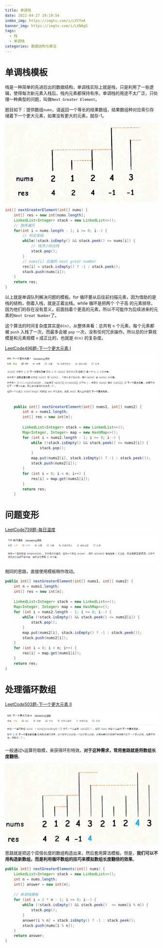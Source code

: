 ```yaml
---
title: 单调栈
date: 2022-04-27 19:19:54
index_img: https://imgtu.com/i/LXYfeA
banner_img: https://imgtu.com/i/LXNAgS
tags:
  - 栈
  - 单调栈
categories: 数据结构与算法
---
```


# 单调栈模板

栈是一种简单的先进后出的数据结构，单调栈实际上就是栈，只是利用了一些逻辑，使得每次新元素入栈后，栈内元素都保持有序。单调栈的用途不太广泛，只处理一种典型的问题，叫做`Next Greater Element`。

题目如下：提供数组`nums`，请返回一个等长的结果数组，结果数组种对应索引存储着下一个更大元素，如果没有更大的元素，就存-1。

![](MonotoneStack/image-20220427193058418.png)

```java
int[] nextGreaterElement(int[] nums) {
    int[] res = new int[nums.length];
    LinkedList<Integer> stack = new LinkedList<>();
    // 倒序遍历
    for(int i = nums.length - 1; i >= 0; i--) {
        // 判定高低
        while(!stack.isEmpty() && stack.peek() <= nums[i]) {
            // 栈顶小则出栈
            stack.pop();
        }
        // nums[i] 后面的 next great number
        res[i] = stack.isEmpty() ? -1 : stack.peek();
        stack.push(nums[i]);
    }
    return res;
}
```

以上就是单调队列解决问题的模板。for 循环要从后往前扫描元素，因为借助的是栈的结构，倒着入栈，就是正着出栈。while 循环是把两个 个子高 的元素排除，因为他们的存在没有意义，前面挡着个更高的元素，所以不可能作为后续进来的元素的`Next Great Number`了。

这个算法的时间复杂度其实是`O(n)`，从整体来看：总共有 `n` 个元素，每个元素都被 `push` 入栈了一次，而最多会被 `pop` 一次，没有任何冗余操作。所以总的计算规模是和元素规模 `n` 成正比的，也就是 `O(n)` 的复杂度。

[LeetCode496题-下一个更大元素 I](https://leetcode-cn.com/problems/next-greater-element-i/)

![LeeCode496题-下一个更大元素 I](MonotoneStack/image-20220428101312819.png)

```java
    public int[] nextGreaterElement(int[] nums1, int[] nums2) {
        int n = nums1.length;
        int[] res = new int[n];

        LinkedList<Integer> stack = new LinkedList<>();
        Map<Integer, Integer> map = new HashMap<>();
        for (int i = nums2.length - 1; i >= 0; i--) {
            while (!stack.isEmpty() && stack.peek() <= nums2[i]) {
                stack.pop();
            }
            map.put(nums2[i], stack.isEmpty() ? -1 : stack.peek());
            stack.push(nums2[i]);
        }
        for (int i = 0; i < n; i++) {
            res[i] = map.get(nums1[i]);
        }
        return res;
    }
```

# 问题变形

[LeetCode739题-每日温度](https://leetcode-cn.com/problems/daily-temperatures/)

![LeeCode739题-每日温度](MonotoneStack/image-20220427194100135.png)

相同的思路，直接使用模板稍作改动。

```java
public int[] nextGreaterElement(int[] nums1, int[] nums2) {
    int n = nums1.length;
    int[] res = new int[n];

    LinkedList<Integer> stack = new LinkedList<>();
    Map<Integer, Integer> map = new HashMap<>();
    for (int i = nums2.length - 1; i >= 0; i--) {
        while (!stack.isEmpty() && stack.peek() <= nums2[i]) {
            stack.pop();
        }
        map.put(nums2[i], stack.isEmpty() ? -1 : stack.peek());
        stack.push(nums2[i]);
    }
    for (int i = 0; i < n; i++) {
        res[i] = map.get(nums1[i]);
    }
    return res;
}
```

# 处理循环数组

[LeetCode503题-下一个更大元素 II](https://leetcode-cn.com/problems/next-greater-element-ii/)

![LeetCode503题-下一个更大元素 II](MonotoneStack/image-20220427194255147.png)

一般通过`%`运算符取模，来获得环形特效。**对于这种需求，常用套路就是将数组长度翻倍**。

![图解](MonotoneStack/image-20220427194816459.png)

思路就是把这个双倍长度的数组构造出来，然后套用算法模板。但是，**我们可以不用构造新数组，而是利用循环数组的技巧来模拟数组长度翻倍的效果**。

```java
public int[] nextGreaterElements(int[] nums) {
    LinkedList<Integer> stack = new LinkedList<>();
    int n = nums.length;
    int[] answer = new int[n];

    // 单调栈模板
    for (int i = 2 * n - 1; i >= 0; i--) {
        while (!stack.isEmpty() && stack.peek()  <= nums[i % n]) {
            stack.pop();
        }
        answer[i % n] = stack.isEmpty() ? -1 : stack.peek();
        stack.push(nums[i % n]);
    }
    return answer;
}
```


